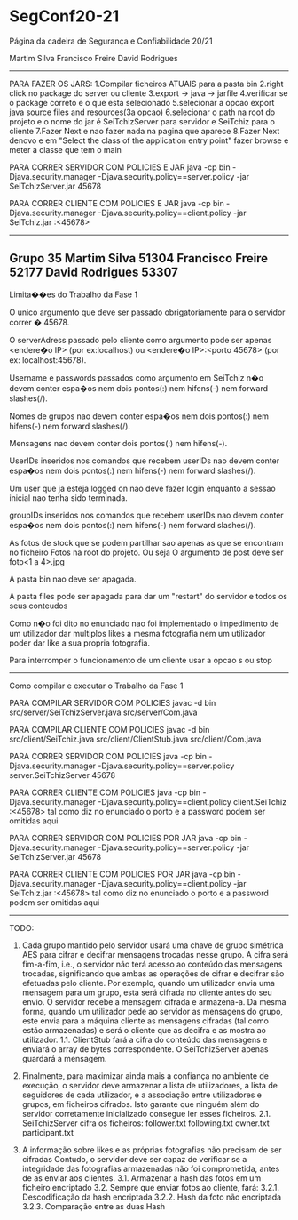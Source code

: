 # SegConf20-21
Página da cadeira de Segurança e Confiabilidade 20/21 

Martim Silva 
Francisco Freire
David Rodrigues


----------------------

PARA FAZER OS JARS:
1.Compilar ficheiros ATUAIS para a pasta bin
2.right click no package do server ou cliente
3.export -> java -> jarfile
4.verificar se o package correto e o que esta selecionado
5.selecionar a opcao export java source files and resources(3a opcao)
6.selecionar o path na root do projeto e o nome do jar é SeiTchizServer para servidor e SeiTchiz para o cliente
7.Fazer Next e nao fazer nada na pagina que aparece
8.Fazer Next denovo e em "Select the class of the application entry point" fazer browse
e meter a classe que tem o main

PARA CORRER SERVIDOR COM POLICIES E JAR
java -cp bin -Djava.security.manager -Djava.security.policy==server.policy -jar SeiTchizServer.jar 45678

PARA CORRER CLIENTE COM POLICIES E JAR
java -cp bin -Djava.security.manager -Djava.security.policy==client.policy -jar SeiTchiz.jar <IP>:<45678> <userID> <userPassword>


----------------------
Grupo 35
Martim Silva 51304
Francisco Freire 52177
David Rodrigues 53307
----------------------
Limita��es do Trabalho da Fase 1

O unico argumento que deve ser passado obrigatoriamente para o servidor correr � 45678.

O serverAdress passado pelo cliente como argumento pode ser apenas <endere�o IP> (por ex:localhost) ou <endere�o IP>:<porto 45678> (por ex: localhost:45678).

Username e passwords passados como argumento em SeiTchiz n�o devem conter espa�os nem dois pontos(:) nem hifens(-) nem forward slashes(/).

Nomes de grupos nao devem conter espa�os nem dois pontos(:) nem hifens(-) nem forward slashes(/).

Mensagens nao devem conter dois pontos(:) nem hifens(-).

UserIDs inseridos nos comandos que recebem userIDs nao devem conter espa�os nem dois pontos(:) nem hifens(-) nem forward slashes(/).

Um user que ja esteja logged on nao deve fazer login enquanto a sessao inicial nao tenha sido terminada.

groupIDs inseridos nos comandos que recebem userIDs nao devem conter espa�os nem dois pontos(:) nem hifens(-) nem forward slashes(/).

As fotos de stock que se podem partilhar sao apenas as que se encontram no ficheiro Fotos na root do projeto.
Ou seja O argumento <photo> de post deve ser foto<1 a 4>.jpg

A pasta bin nao deve ser apagada.

A pasta files pode ser apagada para dar um "restart" do servidor e todos os seus conteudos

Como n�o foi dito no enunciado nao foi implementado o impedimento de um utilizador dar multiplos likes a mesma fotografia nem um utilizador poder dar like a sua propria fotografia.

Para interromper o funcionamento de um cliente usar a opcao s ou stop

----------------------
Como compilar e executar o Trabalho da Fase 1

PARA COMPILAR SERVIDOR COM POLICIES
javac -d bin src/server/SeiTchizServer.java src/server/Com.java

PARA COMPILAR CLIENTE COM POLICIES
javac -d bin src/client/SeiTchiz.java src/client/ClientStub.java src/client/Com.java

PARA CORRER SERVIDOR COM POLICIES
java -cp bin -Djava.security.manager -Djava.security.policy==server.policy server.SeiTchizServer 45678

PARA CORRER CLIENTE COM POLICIES
java -cp bin -Djava.security.manager -Djava.security.policy==client.policy client.SeiTchiz <IP>:<45678> <userID> <userPassword>
tal como diz no enunciado o porto e a password podem ser omitidas aqui

PARA CORRER SERVIDOR COM POLICIES POR JAR
java -cp bin -Djava.security.manager -Djava.security.policy==server.policy -jar SeiTchizServer.jar 45678

PARA CORRER CLIENTE COM POLICIES POR JAR
java -cp bin -Djava.security.manager -Djava.security.policy==client.policy -jar SeiTchiz.jar <IP>:<45678> <userID> <userPassword>
tal como diz no enunciado o porto e a password podem ser omitidas aqui

----------------------

TODO:
1. Cada grupo mantido pelo servidor usará uma chave de grupo simétrica AES para cifrar e decifrar mensagens trocadas nesse grupo. A cifra será fim-a-fim, i.e., o servidor não terá acesso ao conteúdo das mensagens trocadas, significando que ambas as operações de cifrar e decifrar são efetuadas pelo cliente. Por exemplo, quando um utilizador envia uma mensagem para um grupo, esta será cifrada no cliente antes do seu envio. O servidor recebe a mensagem cifrada e armazena-a. Da mesma forma, quando um utilizador pede ao servidor as mensagens do grupo, este envia para a máquina cliente as mensagens cifradas (tal como estão armazenadas) e será o cliente que as decifra e as mostra ao utilizador.
    1.1. ClientStub fará a cifra do conteúdo das mensagens e enviará o array de bytes correspondente. O SeiTchizServer apenas guardará a mensagem. 

2. Finalmente, para maximizar ainda mais a confiança no ambiente de execução, o servidor deve armazenar a lista de utilizadores, a lista de seguidores de cada utilizador, e a associação entre utilizadores e grupos, em ficheiros cifrados. Isto garante que ninguém além do servidor corretamente inicializado consegue ler esses ficheiros. 
    2.1. SeiTchizServer cifra os ficheiros:
            follower.txt
            following.txt
            owner.txt
            participant.txt

3. A informação sobre likes e as próprias fotografias não precisam de ser cifradas Contudo, o servidor deve ser capaz de verificar se a integridade das fotografias armazenadas não foi comprometida, antes de as enviar aos clientes.
    3.1. Armazenar a hash das fotos em um ficheiro encriptado
    3.2. Sempre que enviar fotos ao cliente, fará: 
            3.2.1. Descodificação da hash encriptada
            3.2.2. Hash da foto não encriptada
            3.2.3. Comparação entre as duas Hash
